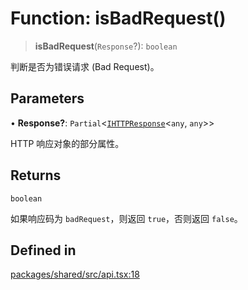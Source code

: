 # Function: isBadRequest()

> **isBadRequest**(`Response`?): `boolean`

判断是否为错误请求 (Bad Request)。

## Parameters

• **Response?**: `Partial`\<[`IHTTPResponse`](../interfaces/IHTTPResponse.md)\<`any`, `any`\>\>

HTTP 响应对象的部分属性。

## Returns

`boolean`

如果响应码为 `badRequest`，则返回 `true`，否则返回 `false`。

## Defined in

[packages/shared/src/api.tsx:18](https://github.com/yimoka/frontend/blob/b3e03ee786f624575c621abcdf4ca6391a862316/packages/shared/src/api.tsx#L18)
